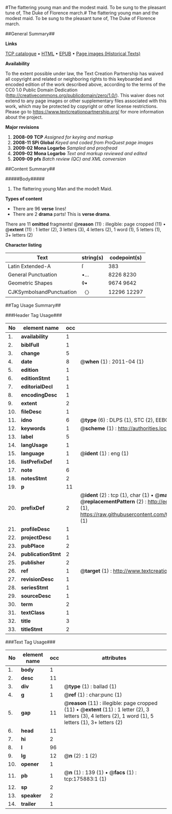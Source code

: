#The flattering young man and the modest maid. To be sung to the pleasant tune of, The Duke of Florence march.#
The flattering young man and the modest maid. To be sung to the pleasant tune of, The Duke of Florence march.

##General Summary##

**Links**

[TCP catalogue](http://www.ota.ox.ac.uk/tcp/)  • 
[HTML](http://tei.it.ox.ac.uk/tcp/Texts-HTML/free/B03/B03327.html)  • 
[EPUB](http://tei.it.ox.ac.uk/tcp/Texts-EPUB/free/B03/B03327.epub) • 
[Page images (Historical Texts)](https://historicaltexts.jisc.ac.uk/eebo-52614673e)

**Availability**

To the extent possible under law, the Text Creation Partnership has waived all copyright and related or neighboring rights to this keyboarded and encoded edition of the work described above, according to the terms of the CC0 1.0 Public Domain Dedication (http://creativecommons.org/publicdomain/zero/1.0/). This waiver does not extend to any page images or other supplementary files associated with this work, which may be protected by copyright or other license restrictions. Please go to https://www.textcreationpartnership.org/ for more information about the project.

**Major revisions**

1. __2008-09__ __TCP__ *Assigned for keying and markup*
1. __2008-11__ __SPi Global__ *Keyed and coded from ProQuest page images*
1. __2009-02__ __Mona Logarbo__ *Sampled and proofread*
1. __2009-02__ __Mona Logarbo__ *Text and markup reviewed and edited*
1. __2009-09__ __pfs__ *Batch review (QC) and XML conversion*

##Content Summary##

#####Body#####

1. The flattering young Man and the modeſt Maid.

**Types of content**

  * There are 96 **verse** lines!
  * There are 2 **drama** parts! This is **verse drama**.

There are 11 **omitted** fragments! 
 @__reason__ (11) : illegible: page cropped (11)  •  @__extent__ (11) : 1 letter (2), 3 letters (3), 4 letters (2), 1 word (1), 5 letters (1), 3+ letters (2)

**Character listing**


|Text|string(s)|codepoint(s)|
|---|---|---|
|Latin Extended-A|ſ|383|
|General Punctuation|•…|8226 8230|
|Geometric Shapes|◊▪|9674 9642|
|CJKSymbolsandPunctuation|〈〉|12296 12297|

##Tag Usage Summary##

###Header Tag Usage###

|No|element name|occ|attributes|
|---|---|---|---|
|1.|__availability__|1||
|2.|__biblFull__|1||
|3.|__change__|5||
|4.|__date__|8| @__when__ (1) : 2011-04 (1)|
|5.|__edition__|1||
|6.|__editionStmt__|1||
|7.|__editorialDecl__|1||
|8.|__encodingDesc__|1||
|9.|__extent__|2||
|10.|__fileDesc__|1||
|11.|__idno__|6| @__type__ (6) : DLPS (1), STC (2), EEBO-CITATION (1), OCLC (1), VID (1)|
|12.|__keywords__|1| @__scheme__ (1) : http://authorities.loc.gov/ (1)|
|13.|__label__|5||
|14.|__langUsage__|1||
|15.|__language__|1| @__ident__ (1) : eng (1)|
|16.|__listPrefixDef__|1||
|17.|__note__|6||
|18.|__notesStmt__|2||
|19.|__p__|11||
|20.|__prefixDef__|2| @__ident__ (2) : tcp (1), char (1)  •  @__matchPattern__ (2) : ([0-9\-]+):([0-9IVX]+) (1), (.+) (1)  •  @__replacementPattern__ (2) : http://eebo.chadwyck.com/downloadtiff?vid=$1&page=$2 (1), https://raw.githubusercontent.com/textcreationpartnership/Texts/master/tcpchars.xml#$1 (1)|
|21.|__profileDesc__|1||
|22.|__projectDesc__|1||
|23.|__pubPlace__|2||
|24.|__publicationStmt__|2||
|25.|__publisher__|2||
|26.|__ref__|1| @__target__ (1) : http://www.textcreationpartnership.org/docs/. (1)|
|27.|__revisionDesc__|1||
|28.|__seriesStmt__|1||
|29.|__sourceDesc__|1||
|30.|__term__|2||
|31.|__textClass__|1||
|32.|__title__|3||
|33.|__titleStmt__|2||


###Text Tag Usage###

|No|element name|occ|attributes|
|---|---|---|---|
|1.|__body__|1||
|2.|__desc__|11||
|3.|__div__|1| @__type__ (1) : ballad (1)|
|4.|__g__|1| @__ref__ (1) : char:punc (1)|
|5.|__gap__|11| @__reason__ (11) : illegible: page cropped (11)  •  @__extent__ (11) : 1 letter (2), 3 letters (3), 4 letters (2), 1 word (1), 5 letters (1), 3+ letters (2)|
|6.|__head__|11||
|7.|__hi__|2||
|8.|__l__|96||
|9.|__lg__|12| @__n__ (2) : 1 (2)|
|10.|__opener__|1||
|11.|__pb__|1| @__n__ (1) : 139 (1)  •  @__facs__ (1) : tcp:175883:1 (1)|
|12.|__sp__|2||
|13.|__speaker__|2||
|14.|__trailer__|1||
